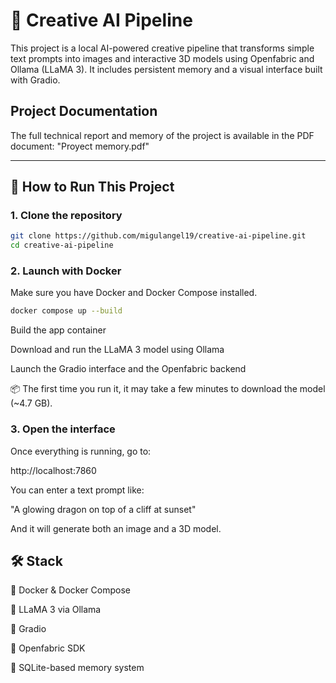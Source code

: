 # 🧠 Creative AI Pipeline

This project is a local AI-powered creative pipeline that transforms simple text prompts into images and interactive 3D models using Openfabric and Ollama (LLaMA 3). It includes persistent memory and a visual interface built with Gradio.

## Project Documentation
The full technical report and memory of the project is available in the PDF document:
"Proyect memory.pdf"

---

## 🚀 How to Run This Project

### 1. Clone the repository

```bash
git clone https://github.com/migulangel19/creative-ai-pipeline.git
cd creative-ai-pipeline
```

### 2. Launch with Docker
Make sure you have Docker and Docker Compose installed.

```bash
docker compose up --build
```
Build the app container

Download and run the LLaMA 3 model using Ollama

Launch the Gradio interface and the Openfabric backend

📦 The first time you run it, it may take a few minutes to download the model (~4.7 GB).

### 3. Open the interface
Once everything is running, go to:

http://localhost:7860

You can enter a text prompt like:

"A glowing dragon on top of a cliff at sunset"

And it will generate both an image and a 3D model.



## 🛠 Stack
🐳 Docker & Docker Compose

🧠 LLaMA 3 via Ollama

🎨 Gradio

🔁 Openfabric SDK

💾 SQLite-based memory system
